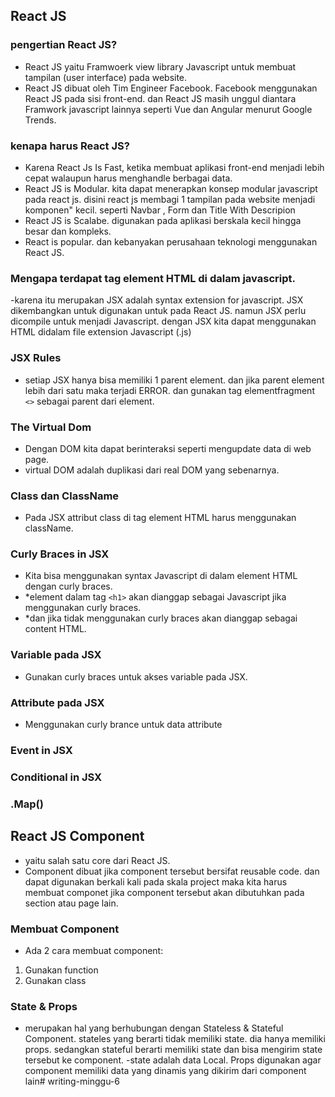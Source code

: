 ## React JS
### pengertian React JS?
- React JS yaitu Framwoerk view library Javascript untuk membuat tampilan (user interface) pada website.
- React JS dibuat oleh Tim Engineer Facebook. Facebook menggunakan React JS pada sisi front-end. dan React JS masih unggul diantara Framwork javascript lainnya seperti Vue dan Angular menurut Google Trends.
### kenapa harus React JS?
- Karena React Js Is Fast, ketika membuat aplikasi front-end menjadi lebih cepat walaupun harus menghandle berbagai data.
- React JS is Modular. kita dapat menerapkan konsep modular javascript pada react js. disini react js membagi 1 tampilan pada website menjadi komponen" kecil. seperti Navbar , Form dan Title With Descripion
- React JS is Scalabe. digunakan pada aplikasi berskala kecil hingga besar dan kompleks.
- React is popular. dan kebanyakan perusahaan teknologi menggunakan React JS.
### Mengapa terdapat tag element HTML di dalam javascript.
-karena itu merupakan
JSX adalah syntax extension for javascript. JSX dikembangkan untuk digunakan untuk pada React JS. namun JSX perlu dicompile untuk menjadi Javascript. dengan JSX kita dapat menggunakan HTML didalam file extension Javascript (.js)
### JSX Rules
- setiap JSX hanya bisa memiliki 1 parent element. dan jika parent element lebih dari satu maka terjadi ERROR.
dan gunakan tag elementfragment ```<>``` sebagai parent dari element.
### The Virtual Dom
- Dengan DOM kita dapat berinteraksi seperti mengupdate data di web page.
- virtual DOM adalah duplikasi dari real DOM yang sebenarnya.
### Class dan ClassName
- Pada JSX attribut class di tag element HTML harus menggunakan className.
### Curly Braces in JSX
- Kita bisa menggunakan syntax Javascript di dalam element HTML dengan curly braces.
- *element dalam tag ``` <h1> ``` akan dianggap sebagai Javascript jika menggunakan curly braces.
- *dan jika tidak menggunakan curly braces akan dianggap sebagai content HTML.
### Variable pada JSX
- Gunakan curly braces untuk akses variable pada JSX.
### Attribute pada JSX
- Menggunakan curly brance untuk data attribute
### Event in JSX
### Conditional in JSX
### .Map()

## React JS Component
- yaitu salah satu core dari React JS.
- Component dibuat jika component tersebut bersifat reusable code. dan dapat digunakan berkali kali pada skala project maka kita harus membuat componet jika component tersebut akan dibutuhkan pada section atau page lain.
### Membuat Component
- Ada 2 cara membuat component:
1. Gunakan function
2. Gunakan class
### State & Props
- merupakan hal yang berhubungan dengan Stateless & Stateful Component. stateles yang berarti tidak memiliki state. dia hanya memiliki props. sedangkan stateful berarti memiliki state dan bisa mengirim state tersebut ke component. 
-state adalah data Local. Props digunakan agar component memiliki data yang dinamis yang dikirim dari component lain# writing-minggu-6
